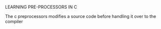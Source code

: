 LEARNING PRE-PROCESSORS IN C

The c preprocessors modifies a source code before 
handling it over to the compiler
